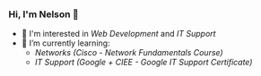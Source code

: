 ### Hi, I'm Nelson 👋
- 🔎 I'm interested in *Web Development* and *IT Support*
- 🌱 I’m currently learning:
    - *Networks (Cisco - Network Fundamentals Course)*
    - *IT Support (Google + CIEE - Google IT Support Certificate)*

<!--
**nhsneto/nhsneto** is a ✨ _special_ ✨ repository because its `README.md` (this file) appears on your GitHub profile.

Here are some ideas to get you started:

- 🔭 I’m currently working on ...
- 🌱 I’m currently learning ...
- 👯 I’m looking to collaborate on ...
- 🤔 I’m looking for help with ...
- 💬 Ask me about ...
- 📫 How to reach me: ...
- 😄 Pronouns: ...
- ⚡ Fun fact: ...
-->
